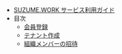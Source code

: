 - [SUZUME.WORK サービス利用ガイド](/)
- 目次
  - [会員登録](/page/00_signup)
  - [テナント作成](/page/01_tenant)
  - [組織メンバーの招待](/page/02_organization)
